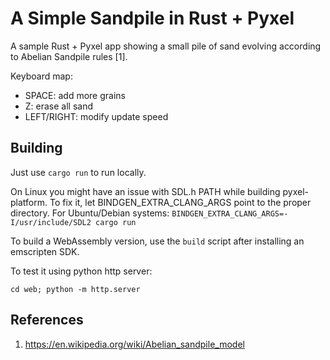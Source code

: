 # A Simple Sandpile in Rust + Pyxel

A sample Rust + Pyxel app showing a small pile of sand evolving according
to Abelian Sandpile rules [1].

Keyboard map:
 - SPACE: add more grains
 - Z: erase all sand
 - LEFT/RIGHT: modify update speed

## Building

Just use `cargo run` to run locally.

On Linux you might have an issue with SDL.h PATH while building
pyxel-platform. To fix it, let BINDGEN_EXTRA_CLANG_ARGS point
to the proper directory. For Ubuntu/Debian systems:
`BINDGEN_EXTRA_CLANG_ARGS=-I/usr/include/SDL2 cargo run`

To build a WebAssembly version, use the `build` script after
installing an emscripten SDK.

To test it using python http server:

`cd web; python -m http.server`


## References
 1. https://en.wikipedia.org/wiki/Abelian_sandpile_model
